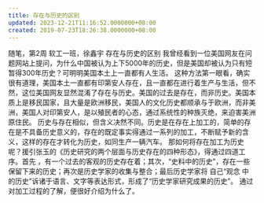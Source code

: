 ```yaml
---
title: 存在与历史的区别
updated: 2023-12-21T11:16:52.0000000+08:00
created: 2019-07-23T18:26:38.0000000+08:00
---
```


随笔，第2周
软工一班，徐鑫宇
存在与历史的区别
我曾经看到一位美国网友在问题网站上提问，为什么中国被认为上下5000年的历史，但是美国却被认为只有短暂得300年历史？可明明美国本土上一直都有人生活。
这种方法第一眼看，确实很有道理，美国本土一直都有印第安人存在，且一直都在进行着生产与生活，但不然，这位美国网友显然混淆了存在与历史。美国的过去是存在，而非历史。美国本质上是移民国家，且大量是欧洲移民，美国人的文化历史都顺承与于欧洲，而非美洲，美国人对印第安人，是以殖民者的心态，通过系统性的种族灭绝，来迫害美洲原住民。
历史与存在相似，但含义决然不同。历史是在存在上加工的，简单的存在是不具备历史意义的，存在的既定事实得通过一系列的加工，不断赋予新的含义，这样的存在才转化为历史，如同生产一辆汽车。
那如何将存在加工为历史呢？援引张玉的《历史研究的两个层面与历史存在的四种形态》，得通过四道工序。首先 ，有一个过去的客观的历史存在着；其次，“史料中的历史”，存在一些保留下来的历史；再次是历史学家的收集与整合；最后历史学家将 自己“观念 中的历史”诉诸于语言、文字等表达形式，形成了“历史学家研究成果的历史”。
通过对加工过程的了解，便很好介绍为什么了。
